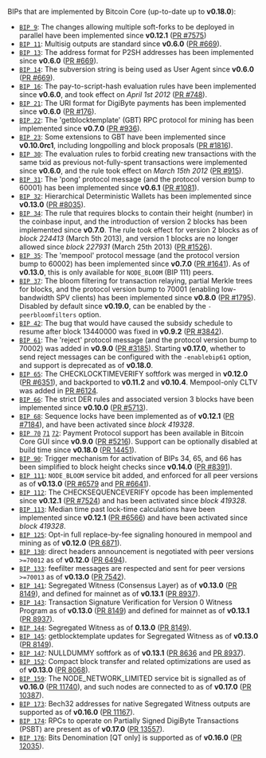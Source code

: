 BIPs that are implemented by Bitcoin Core (up-to-date up to **v0.18.0**):

* [`BIP 9`](https://github.com/digibyte/bips/blob/master/bip-0009.mediawiki): The changes allowing multiple soft-forks to be deployed in parallel have been implemented since **v0.12.1**  ([PR #7575](https://github.com/digibyte/digibyte/pull/7575))
* [`BIP 11`](https://github.com/digibyte/bips/blob/master/bip-0011.mediawiki): Multisig outputs are standard since **v0.6.0** ([PR #669](https://github.com/digibyte/digibyte/pull/669)).
* [`BIP 13`](https://github.com/digibyte/bips/blob/master/bip-0013.mediawiki): The address format for P2SH addresses has been implemented since **v0.6.0** ([PR #669](https://github.com/digibyte/digibyte/pull/669)).
* [`BIP 14`](https://github.com/digibyte/bips/blob/master/bip-0014.mediawiki): The subversion string is being used as User Agent since **v0.6.0** ([PR #669](https://github.com/digibyte/digibyte/pull/669)).
* [`BIP 16`](https://github.com/digibyte/bips/blob/master/bip-0016.mediawiki): The pay-to-script-hash evaluation rules have been implemented since **v0.6.0**, and took effect on *April 1st 2012* ([PR #748](https://github.com/digibyte/digibyte/pull/748)).
* [`BIP 21`](https://github.com/digibyte/bips/blob/master/bip-0021.mediawiki): The URI format for DigiByte payments has been implemented since **v0.6.0** ([PR #176](https://github.com/digibyte/digibyte/pull/176)).
* [`BIP 22`](https://github.com/digibyte/bips/blob/master/bip-0022.mediawiki): The 'getblocktemplate' (GBT) RPC protocol for mining has been implemented since **v0.7.0** ([PR #936](https://github.com/digibyte/digibyte/pull/936)).
* [`BIP 23`](https://github.com/digibyte/bips/blob/master/bip-0023.mediawiki): Some extensions to GBT have been implemented since **v0.10.0rc1**, including longpolling and block proposals ([PR #1816](https://github.com/digibyte/digibyte/pull/1816)).
* [`BIP 30`](https://github.com/digibyte/bips/blob/master/bip-0030.mediawiki): The evaluation rules to forbid creating new transactions with the same txid as previous not-fully-spent transactions were implemented since **v0.6.0**, and the rule took effect on *March 15th 2012* ([PR #915](https://github.com/digibyte/digibyte/pull/915)).
* [`BIP 31`](https://github.com/digibyte/bips/blob/master/bip-0031.mediawiki): The 'pong' protocol message (and the protocol version bump to 60001) has been implemented since **v0.6.1** ([PR #1081](https://github.com/digibyte/digibyte/pull/1081)).
* [`BIP 32`](https://github.com/digibyte/bips/blob/master/bip-0032.mediawiki): Hierarchical Deterministic Wallets has been implemented since **v0.13.0** ([PR #8035](https://github.com/digibyte/digibyte/pull/8035)).
* [`BIP 34`](https://github.com/digibyte/bips/blob/master/bip-0034.mediawiki): The rule that requires blocks to contain their height (number) in the coinbase input, and the introduction of version 2 blocks has been implemented since **v0.7.0**. The rule took effect for version 2 blocks as of *block 224413* (March 5th 2013), and version 1 blocks are no longer allowed since *block 227931* (March 25th 2013) ([PR #1526](https://github.com/digibyte/digibyte/pull/1526)).
* [`BIP 35`](https://github.com/bitcoin/bips/blob/master/bip-0035.mediawiki): The 'mempool' protocol message (and the protocol version bump to 60002) has been implemented since **v0.7.0** ([PR #1641](https://github.com/bitcoin/bitcoin/pull/1641)). As of **v0.13.0**, this is only available for `NODE_BLOOM` (BIP 111) peers.
* [`BIP 37`](https://github.com/bitcoin/bips/blob/master/bip-0037.mediawiki): The bloom filtering for transaction relaying, partial Merkle trees for blocks, and the protocol version bump to 70001 (enabling low-bandwidth SPV clients) has been implemented since **v0.8.0** ([PR #1795](https://github.com/bitcoin/bitcoin/pull/1795)). Disabled by default since **v0.19.0**, can be enabled by the `-peerbloomfilters` option.
* [`BIP 42`](https://github.com/digibyte/bips/blob/master/bip-0042.mediawiki): The bug that would have caused the subsidy schedule to resume after block 13440000 was fixed in **v0.9.2** ([PR #3842](https://github.com/digibyte/digibyte/pull/3842)).
* [`BIP 61`](https://github.com/bitcoin/bips/blob/master/bip-0061.mediawiki): The 'reject' protocol message (and the protocol version bump to 70002) was added in **v0.9.0** ([PR #3185](https://github.com/bitcoin/bitcoin/pull/3185)). Starting **v0.17.0**, whether to send reject messages can be configured with the `-enablebip61` option, and support is deprecated as of **v0.18.0**.
* [`BIP 65`](https://github.com/digibyte/bips/blob/master/bip-0065.mediawiki): The CHECKLOCKTIMEVERIFY softfork was merged in **v0.12.0** ([PR #6351](https://github.com/digibyte/digibyte/pull/6351)), and backported to **v0.11.2** and **v0.10.4**. Mempool-only CLTV was added in [PR #6124](https://github.com/digibyte/digibyte/pull/6124).
* [`BIP 66`](https://github.com/digibyte/bips/blob/master/bip-0066.mediawiki): The strict DER rules and associated version 3 blocks have been implemented since **v0.10.0** ([PR #5713](https://github.com/digibyte/digibyte/pull/5713)).
* [`BIP 68`](https://github.com/digibyte/bips/blob/master/bip-0068.mediawiki): Sequence locks have been implemented as of **v0.12.1**  ([PR #7184](https://github.com/digibyte/digibyte/pull/7184)), and have been activated since *block 419328*.
* [`BIP 70`](https://github.com/bitcoin/bips/blob/master/bip-0070.mediawiki) [`71`](https://github.com/bitcoin/bips/blob/master/bip-0071.mediawiki) [`72`](https://github.com/bitcoin/bips/blob/master/bip-0072.mediawiki): Payment Protocol support has been available in Bitcoin Core GUI since **v0.9.0** ([PR #5216](https://github.com/bitcoin/bitcoin/pull/5216)). Support can be optionally disabled at build time since **v0.18.0** ([PR 14451](https://github.com/bitcoin/bitcoin/pull/14451)).
* [`BIP 90`](https://github.com/digibyte/bips/blob/master/bip-0090.mediawiki): Trigger mechanism for activation of BIPs 34, 65, and 66 has been simplified to block height checks since **v0.14.0** ([PR #8391](https://github.com/digibyte/digibyte/pull/8391)).
* [`BIP 111`](https://github.com/digibyte/bips/blob/master/bip-0111.mediawiki): `NODE_BLOOM` service bit added, and enforced for all peer versions as of **v0.13.0** ([PR #6579](https://github.com/digibyte/digibyte/pull/6579) and [PR #6641](https://github.com/digibyte/digibyte/pull/6641)).
* [`BIP 112`](https://github.com/digibyte/bips/blob/master/bip-0112.mediawiki): The CHECKSEQUENCEVERIFY opcode has been implemented since **v0.12.1** ([PR #7524](https://github.com/digibyte/digibyte/pull/7524)) and has been activated since *block 419328*.
* [`BIP 113`](https://github.com/digibyte/bips/blob/master/bip-0113.mediawiki): Median time past lock-time calculations have been implemented since **v0.12.1** ([PR #6566](https://github.com/digibyte/digibyte/pull/6566)) and have been activated since *block 419328*.
* [`BIP 125`](https://github.com/digibyte/bips/blob/master/bip-0125.mediawiki): Opt-in full replace-by-fee signaling honoured in mempool and mining as of **v0.12.0** ([PR 6871](https://github.com/digibyte/digibyte/pull/6871)).
* [`BIP 130`](https://github.com/digibyte/bips/blob/master/bip-0130.mediawiki): direct headers announcement is negotiated with peer versions `>=70012` as of **v0.12.0** ([PR 6494](https://github.com/digibyte/digibyte/pull/6494)).
* [`BIP 133`](https://github.com/digibyte/bips/blob/master/bip-0133.mediawiki): feefilter messages are respected and sent for peer versions `>=70013` as of **v0.13.0** ([PR 7542](https://github.com/digibyte/digibyte/pull/7542)).
* [`BIP 141`](https://github.com/digibyte/bips/blob/master/bip-0141.mediawiki): Segregated Witness (Consensus Layer) as of **v0.13.0** ([PR 8149](https://github.com/digibyte/digibyte/pull/8149)), and defined for mainnet as of **v0.13.1** ([PR 8937](https://github.com/digibyte/digibyte/pull/8937)).
* [`BIP 143`](https://github.com/digibyte/bips/blob/master/bip-0143.mediawiki): Transaction Signature Verification for Version 0 Witness Program as of **v0.13.0** ([PR 8149](https://github.com/digibyte/digibyte/pull/8149)) and defined for mainnet as of **v0.13.1** ([PR 8937](https://github.com/digibyte/digibyte/pull/8937)).
* [`BIP 144`](https://github.com/digibyte/bips/blob/master/bip-0144.mediawiki): Segregated Witness as of **0.13.0** ([PR 8149](https://github.com/digibyte/digibyte/pull/8149)).
* [`BIP 145`](https://github.com/digibyte/bips/blob/master/bip-0145.mediawiki): getblocktemplate updates for Segregated Witness as of **v0.13.0** ([PR 8149](https://github.com/digibyte/digibyte/pull/8149)).
* [`BIP 147`](https://github.com/digibyte/bips/blob/master/bip-0147.mediawiki): NULLDUMMY softfork as of **v0.13.1** ([PR 8636](https://github.com/digibyte/digibyte/pull/8636) and [PR 8937](https://github.com/digibyte/digibyte/pull/8937)).
* [`BIP 152`](https://github.com/digibyte/bips/blob/master/bip-0152.mediawiki): Compact block transfer and related optimizations are used as of **v0.13.0** ([PR 8068](https://github.com/digibyte/digibyte/pull/8068)).
* [`BIP 159`](https://github.com/bitcoin/bips/blob/master/bip-0159.mediawiki): The NODE_NETWORK_LIMITED service bit is signalled as of **v0.16.0** ([PR 11740](https://github.com/bitcoin/bitcoin/pull/11740)), and such nodes are connected to as of **v0.17.0** ([PR 10387](https://github.com/bitcoin/bitcoin/pull/10387)).
* [`BIP 173`](https://github.com/digibyte/bips/blob/master/bip-0173.mediawiki): Bech32 addresses for native Segregated Witness outputs are supported as of **v0.16.0** ([PR 11167](https://github.com/digibyte/digibyte/pull/11167)).
* [`BIP 174`](https://github.com/digibyte/bips/blob/master/bip-0174.mediawiki): RPCs to operate on Partially Signed DigiByte Transactions (PSBT) are present as of **v0.17.0** ([PR 13557](https://github.com/digibyte/digibyte/pull/13557)).
* [`BIP 176`](https://github.com/digibyte/bips/blob/master/bip-0176.mediawiki): Bits Denomination [QT only] is supported as of **v0.16.0** ([PR 12035](https://github.com/digibyte/digibyte/pull/12035)).

